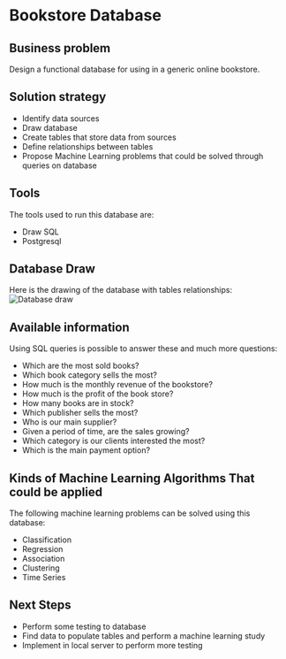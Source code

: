 # Bookstore Database


## Business problem
Design a functional database for using in a generic online bookstore.

## Solution strategy
- Identify data sources
- Draw database
- Create tables that store data from sources
- Define relationships between tables
- Propose Machine Learning problems that could be solved through queries on database

## Tools
The tools used to run this database are:
- Draw SQL
- Postgresql

## Database Draw
Here is the drawing of the database with tables relationships:
![Database draw](database-drawing.png)

## Available information
Using SQL queries is possible to answer these and much more questions:
- Which are the most sold books?
- Which book category sells the most?
- How much is the monthly revenue of the bookstore?
- How much is the profit of the book store?
- How many books are in stock?
- Which publisher sells the most?
- Who is our main supplier?
- Given a period of time, are the sales growing?
- Which category is our clients interested the most?
- Which is the main payment option?

## Kinds of Machine Learning Algorithms That could be applied
The following machine learning problems can be solved using this database:
- Classification
- Regression
- Association
- Clustering
- Time Series

## Next Steps
- Perform some testing to database
- Find data to populate tables and perform a machine learning study
- Implement in local server to perform more testing
